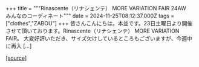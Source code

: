 +++
title = """Rinascente（リナシェンテ） MORE VARIATION FAIR 24AW　みんなのコーディネート"""
date = 2024-11-25T08:12:37.000Z
tags = ["clothes","ZABOU"]
+++
皆さんこんにちは。本並です。23日土曜日より開催させて頂いております。Rinascente（リナシェンテ） MORE VARIATION FAIR。 大変好評いただき、サイズ欠けしているところもございますが、今週中に再入 \[…\]

[[source]](https://zabou.org/2024/11/25/313588/)
